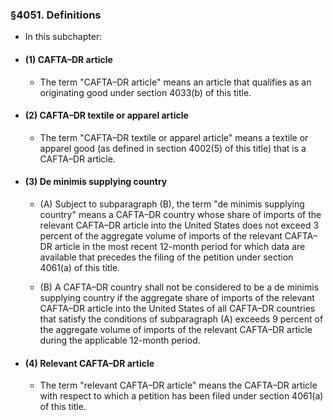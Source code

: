 ### §4051. Definitions
* In this subchapter:

* #### (1) CAFTA–DR article
  * The term "CAFTA–DR article" means an article that qualifies as an originating good under section 4033(b) of this title.

* #### (2) CAFTA–DR textile or apparel article
  * The term "CAFTA–DR textile or apparel article" means a textile or apparel good (as defined in section 4002(5) of this title) that is a CAFTA–DR article.

* #### (3) De minimis supplying country
  * (A) Subject to subparagraph (B), the term "de minimis supplying country" means a CAFTA–DR country whose share of imports of the relevant CAFTA–DR article into the United States does not exceed 3 percent of the aggregate volume of imports of the relevant CAFTA–DR article in the most recent 12-month period for which data are available that precedes the filing of the petition under section 4061(a) of this title.

  * (B) A CAFTA–DR country shall not be considered to be a de minimis supplying country if the aggregate share of imports of the relevant CAFTA–DR article into the United States of all CAFTA–DR countries that satisfy the conditions of subparagraph (A) exceeds 9 percent of the aggregate volume of imports of the relevant CAFTA–DR article during the applicable 12-month period.

* #### (4) Relevant CAFTA–DR article
  * The term "relevant CAFTA–DR article" means the CAFTA–DR article with respect to which a petition has been filed under section 4061(a) of this title.